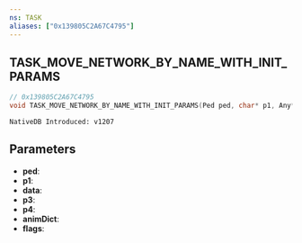 ```yaml
---
ns: TASK
aliases: ["0x139805C2A67C4795"]
---
```

## TASK_MOVE_NETWORK_BY_NAME_WITH_INIT_PARAMS

```c
// 0x139805C2A67C4795
void TASK_MOVE_NETWORK_BY_NAME_WITH_INIT_PARAMS(Ped ped, char* p1, Any* data, float p3, BOOL p4, char* animDict, int flags);
```

```
NativeDB Introduced: v1207
```

## Parameters
* **ped**:
* **p1**:
* **data**:
* **p3**:
* **p4**:
* **animDict**:
* **flags**:
